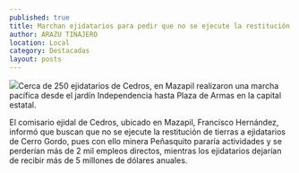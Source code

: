 ```yaml
---
published: true
title: Marchan ejidatarios para pedir que no se ejecute la restitución de tierras en Cerro Gordo
author: ARAZU TINAJERO
location: Local
category: Destacadas
layout: posts
---
```


![](http://i.imgur.com/bHDGwmLm.jpg)Cerca de 250 ejidatarios de Cedros, en Mazapil realizaron una marcha pacífica desde el jardín Independencia hasta Plaza de Armas en la capital estatal. 

El comisario ejidal de Cedros, ubicado en Mazapil, Francisco Hernández, informó que buscan que no se ejecute la restitución de tierras a ejidatarios de Cerro Gordo, pues con ello minera Peñasquito pararía actividades y se perderían más de 2 mil empleos directos, mientras los ejidatarios dejarían de recibir más de 5 millones de dólares anuales.
